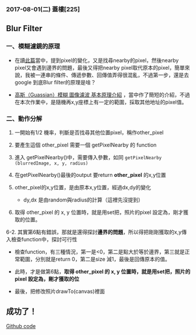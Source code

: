 ### 2017-08-01(二) 蓋樓[225]

## Blur Filter

### 一、模糊濾鏡的原理
- 在讀[此篇]()當中，提到pixel的變化，又是找尋nearby的pixel，然後nearby pixel又會遇到邊界的問題，最後又得把nearby pixel取代原本的pixel，簡單來說，我被一連串的條件、傳遞參數、回傳值弄得很混亂，不過第一步，還是去google 到底Blur filter的原理是啥？

- [高斯（Guassian）模糊 圖像濾波 基本原理介紹](https://read01.com/zkoM2.html) ，當中作了簡短的介紹，不過在本次作業中，是隨機再x,y座標上有一定的範圍，採取其他地址的pixel值。

### 二、動作分解

1. 一開始有1/2 機率，判斷是否找尋其他位置pixel，稱作other_pixel

2. 要產生這個 other_pixel 需要一個 getPixelNearby 的 function

3. 進入 getPixelNearby()中，需要傳入參數，如同 
 ``` getPixelNearby (blurredImage, x, y, radius)  ```
 
4. 在getPixelNearby()最後的output 要return **other_pixel** 的x,y位置

5.  other_pixel的x,y位置，是由原本x,y位置，經過dx,dy的變化
	- dy,dx 是由random與radius的計算（這裡先沒提到）
	
6. 取得 other_pixel 的 x, y 位置時，就是用set把，照片的pixel 設定為，剛才獲取的位置。

6-2.  其實第6點有錯誤，那就是還得探討**邊界的問題**，所以得把剛剛獲取的x,y傳入檢查function中，探討可行性

- 檢查function，有三種情況，第一是<0，第二是點大於等於邊界，第三就是正常範圍，分別就是return 0，第二是size 減1，最後是回傳原本的值。

- 此時，才是做第6點，**取得 other_pixel 的 x, y 位置時，就是用set把，照片的pixel 設定為，剛才獲取的位**

- 最後，把修改照片drawTo(canvas)裡面

## 成功了！

[Github code](https://gist.github.com/anonymous/ebb1f5318a27e6613fd09ca2ee61a4c5)






